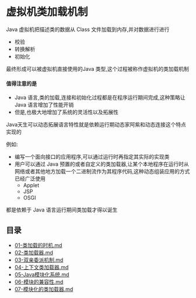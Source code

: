 # 虚拟机类加载机制

Java 虚拟机把描述类的数据从 Class 文件加载到内存,并对数据进行进行

- 校验
- 转换解析
- 初始化

最终形成可以被虚拟机直接使用的Java 类型,这个过程被称作虚拟机的类加载机制

#### 值得注意的是

- Java 语言,类的加载,连接和初始化过程都是在程序运行期间完成,这种策略让 Java 语言增加了性能开销
- 但是,也极大地增加了系统的灵活性以及拓展性

Java天生可以动态拓展语言特性就是依赖运行期动态家阿紫和动态连接这个特点实现的

例如:

- 编写一个面向接口的应用程序,可以通过运行时再指定其实际的实现类
- 用户可以通过 Java 预置的或者自定义的类加载器,让某个本地程序在运行时从网络或者其他地方加载一个二进制流作为其程序代码,这种动态组装应用的方式已经广泛使用
  - Applet
  - JSP
  - OSGI

都是依赖于 Java 语言运行期间类加载才得以诞生

## 目录

- [01-类加载的时机.md](01-类加载的时机.md)
-  [02-类加载器.md](02-类加载器.md)
-  [03-双亲委派机制.md](03-双亲委派机制.md) 
-  [04-上下文类加载器.md](04-上下文类加载器.md) 
-  [05-Java模块化系统.md](05-Java模块化系统.md) 
-  [06-模块的兼容性.md](06-模块的兼容性.md) 
-  [07-模块化的类加载器.md](07-模块化的类加载器.md) 

